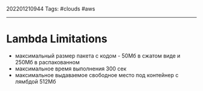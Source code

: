 202201210944
Tags: #clouds #aws 

--- 
# Lambda Limitations
- максимальный размер пакета с кодом - 50Мб в сжатом виде и 250Мб в распакованном
- максимальное время выполнения 300 сек
- максимальное выдаваемое свободное место под контейнер с лямбдой 512Мб